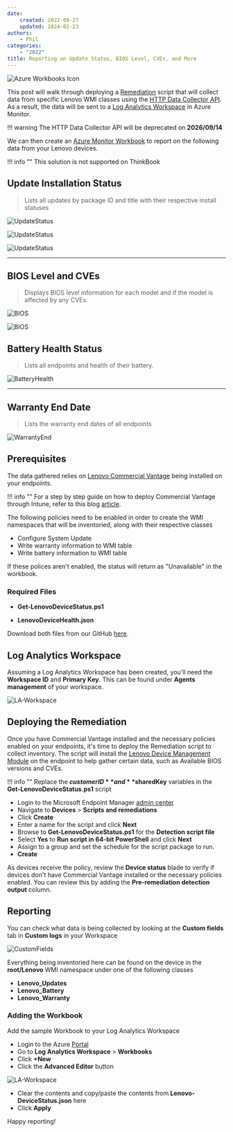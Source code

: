 ```yaml
---
date:
    created: 2022-09-27
    updated: 2024-02-23
authors:
    - Phil
categories:
    - "2022"
title: Reporting on Update Status, BIOS Level, CVEs, and More
---
```


![Azure Workbooks Icon](https://cdrt.github.io/mk_blog/img/2022/log_analytics_device_health/azure-workbooks.png)

This post will walk through deploying a [Remediation](https://learn.microsoft.com/mem/intune/fundamentals/remediations) script that will collect data from specific Lenovo WMI classes using the [HTTP Data Collector API](https://learn.microsoft.com/azure/azure-monitor/logs/data-collector-api). As a result, the data will be sent to a [Log Analytics Workspace](https://learn.microsoft.com/azure/azure-monitor/logs/log-analytics-workspace-overview) in Azure Monitor.
<!-- more -->
!!! warning
    The HTTP Data Collector API will be deprecated on **2026/09/14**

We can then create an [Azure Monitor Workbook](https://learn.microsoft.com/azure/azure-monitor/visualize/workbooks-overview) to report on the following data from your Lenovo devices.

!!! info ""
    This solution is not supported on ThinkBook

## Update Installation Status

> Lists all updates by package ID and title with their respective install statuses

![UpdateStatus](https://cdrt.github.io/mk_blog/img/2022/log_analytics_device_health/image1.jpg)

![UpdateStatus](https://cdrt.github.io/mk_blog/img/2022/log_analytics_device_health/image2_1.jpg)

![UpdateStatus](https://cdrt.github.io/mk_blog/img/2022/log_analytics_device_health/image2_2.jpg)

---

## BIOS Level and CVEs

> Displays BIOS level information for each model and if the model is affected by any CVEs.

![BIOS](https://cdrt.github.io/mk_blog/img/2022/log_analytics_device_health/image3_1.jpg)

![BIOS](https://cdrt.github.io/mk_blog/img/2022/log_analytics_device_health/image3_2.jpg)

## Battery Health Status

> Lists all endpoints and health of their battery.

![BatteryHealth](https://cdrt.github.io/mk_blog/img/2022/log_analytics_device_health/image2.jpg)

---

## Warranty End Date

> Lists the warranty end dates of all endpoints

![WarrantyEnd](https://cdrt.github.io/mk_blog/img/2022/log_analytics_device_health/image3.jpg)

## **Prerequisites**

The data gathered relies on [Lenovo Commercial Vantage](https://support.lenovo.com/solutions/hf003321-lenovo-vantage-for-enterprise) being installed on your endpoints.

!!! info ""
    For a step by step guide on how to deploy Commercial Vantage through Intune, refer to this blog [article](https://blog.lenovocdrt.com/#/2020/cv_intune_deploy).

The following policies need to be enabled in order to create the WMI namespaces that will be inventoried, along with their respective classes

- Configure System Update
- Write warranty information to WMI table
- Write battery information to WMI table

If these polices aren't enabled, the status will return as "Unavailable" in the workbook.

### Required Files

- **Get-LenovoDeviceStatus.ps1**

- **LenovoDeviceHealth.json**

Download both files from our GitHub [here](https://github.com/CDRT/Library/tree/master/lenovo-device-health/Log%20Analytics).

## **Log Analytics Workspace**

Assuming a Log Analytics Workspace has been created, you'll need the **Workspace ID** and **Primary Key**. This can be found under **Agents management** of your workspace.

![LA-Workspace](https://cdrt.github.io/mk_blog/img/2022/log_analytics_device_health/image5.jpg)

## Deploying the Remediation

Once you have Commercial Vantage installed and the necessary policies enabled on your endpoints, it's time to deploy the Remediation script to collect inventory. The script will install the [Lenovo Device Management Module](https://blog.lenovocdrt.com/#/2024/intro_ldmm) on the endpoint to help gather certain data, such as Available BIOS versions and CVEs.

!!! info ""
    Replace the **$customerID** and **$sharedKey** variables in the **Get-LenovoDeviceStatus.ps1** script

- Login to the Microsoft Endpoint Manager [admin center](https://endpoint.microsoft.com)
- Navigate to **Devices** > **Scripts and remediations**
- Click **Create**
- Enter a name for the script and click **Next**
- Browse to **Get-LenovoDeviceStatus.ps1** for the **Detection script file**
- Select **Yes** to **Run script in 64-bit PowerShell** and click **Next**
- Assign to a group and set the schedule for the script package to run.
- **Create**

As devices receive the policy, review the **Device status** blade to verify if devices don't have Commercial Vantage installed or the necessary policies enabled. You can review this by adding the **Pre-remediation detection output** column.

## Reporting

You can check what data is being collected by looking at the **Custom fields** tab in **Custom logs** in your Workspace

![CustomFields](https://cdrt.github.io/mk_blog/img/2022/log_analytics_device_health/image4.jpg)

Everything being inventoried here can be found on the device in the **root/Lenovo** WMI namespace under one of the following classes

- **Lenovo_Updates**
- **Lenovo_Battery**
- **Lenovo_Warranty**

### Adding the Workbook

Add the sample Workbook to your Log Analytics Workspace

- Login to the Azure [Portal](https://portal.azure.com)
- Go to **Log Analytics Workspace** > **Workbooks**
- Click **+New**
- Click the **Advanced Editor** button

![LA-Workspace](https://cdrt.github.io/mk_blog/img/2022/log_analytics_device_health/image6.jpg)

- Clear the contents and copy/paste the contents from **Lenovo-DeviceStatus.json** here
- Click **Apply**

Happy reporting!
